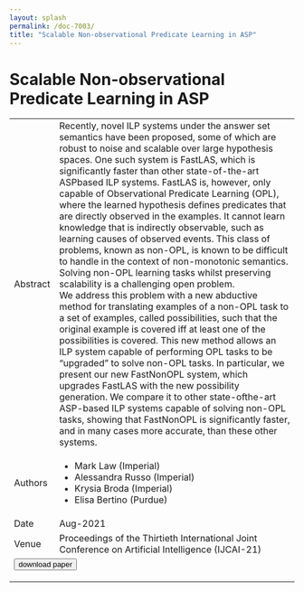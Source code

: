 ```yaml
---
layout: splash
permalink: /doc-7003/
title: "Scalable Non-observational Predicate Learning in ASP"
---
```


# Scalable Non-observational Predicate Learning in ASP

<table>
    <tbody>
    <tr>
        <td>Abstract</td>
        <td>Recently, novel ILP systems under the answer set semantics have been proposed, some of which are robust to noise and scalable over large hypothesis spaces. One such system is FastLAS, which is significantly faster than other state-of-the-art ASPbased ILP systems. FastLAS is, however, only capable of Observational Predicate Learning (OPL), where the learned hypothesis defines predicates that are directly observed in the examples. It cannot learn knowledge that is indirectly observable, such as learning causes of observed events. This class of problems, known as non-OPL, is known to be difficult to handle in the context of non-monotonic semantics. Solving non-OPL learning tasks whilst preserving scalability is a challenging open problem.<br>We address this problem with a new abductive method for translating examples of a non-OPL task to a set of examples, called possibilities, such that the original example is covered iff at least one of the possibilities is covered. This new method allows an ILP system capable of performing OPL tasks to be “upgraded” to solve non-OPL tasks. In particular, we present our new FastNonOPL system, which upgrades FastLAS with the new possibility generation. We compare it to other state-ofthe-art ASP-based ILP systems capable of solving non-OPL tasks, showing that FastNonOPL is significantly faster, and in many cases more accurate, than these other systems.</td>
    </tr>
    <tr>
        <td>Authors</td>
        <td>
            <ul>
                <li>Mark Law (Imperial)</li>
                <li>Alessandra Russo (Imperial)</li>
                <li>Krysia Broda (Imperial)</li>
                <li>Elisa Bertino (Purdue)</li>
            </ul>
        </td>
    </tr>
    <tr>
        <td>Date</td>
        <td>Aug-2021</td>
    </tr>
    <tr>
        <td>Venue</td>
        <td>Proceedings of the Thirtieth International Joint Conference on Artificial Intelligence (IJCAI-21)</td>
    </tr>
    <tr>
        <td colspan="2">
            <form method="get" action="https://www.ijcai.org/proceedings/2021/0267.pdf">
                <button type="submit">download paper</button>
            </form>
        </td>
    </tr>
    </tbody>
</table>
